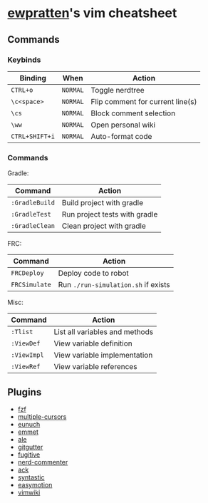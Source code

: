 # [ewpratten](https://github.com/ewpratten)'s vim cheatsheet

## Commands

### Keybinds

| Binding        | When     | Action                           |
|----------------|----------|----------------------------------|
| `CTRL+o`       | `NORMAL` | Toggle nerdtree                  |
| `\c<space>`    | `NORMAL` | Flip comment for current line(s) |
| `\cs`          | `NORMAL` | Block comment selection          |
| `\ww`          | `NORMAL` | Open personal wiki               |
| `CTRL+SHIFT+i` | `NORMAL` | Auto-format code                 |


### Commands

Gradle:

| Command        | Action                        |
|----------------|-------------------------------|
| `:GradleBuild` | Build project with gradle     |
| `:GradleTest`  | Run project tests with gradle |
| `:GradleClean` | Clean project with gradle     |

FRC:

| Command       | Action                              |
|---------------|-------------------------------------|
| `FRCDeploy`   | Deploy code to robot                |
| `FRCSimulate` | Run `./run-simulation.sh` if exists |

Misc:

| Command     | Action                         |
|-------------|--------------------------------|
| `:Tlist`    | List all variables and methods |
| `:ViewDef`  | View variable definition       |
| `:ViewImpl` | View variable implementation   |
| `:ViewRef`  | View variable references       |


## Plugins

 - [fzf](https://github.com/junegunn/fzf.vim#commands)
 - [multiple-cursors](https://github.com/terryma/vim-multiple-cursors#quick-start)
 - [eunuch](https://github.com/tpope/vim-eunuch#eunuchvim)
 - [emmet](https://github.com/mattn/emmet-vim#quick-tutorial)
 - [ale](https://github.com/dense-analysis/ale#asynchronous-lint-engine---)
 - [gitgutter](https://github.com/airblade/vim-gitgutter#activation)
 - [fugitive](https://github.com/tpope/vim-fugitive#fugitivevim)
 - [nerd-commenter](https://github.com/preservim/nerdcommenter#default-mappings)
 - [ack](https://github.com/mileszs/ack.vim#usage)
 - [syntastic](https://github.com/vim-syntastic/syntastic#introduction)
 - [easymotion](https://github.com/easymotion/vim-easymotion#usage-example-for-the-base-features)
 - [vimwiki](https://github.com/vimwiki/vimwiki#intro)
